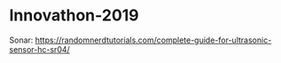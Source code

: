 # Innovathon-2019

Sonar: https://randomnerdtutorials.com/complete-guide-for-ultrasonic-sensor-hc-sr04/